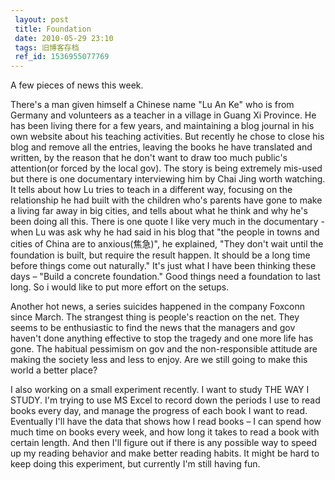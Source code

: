 ```yaml
---
 layout: post
 title: Foundation
 date: 2010-05-29 23:10
 tags: 旧博客存档
 ref_id: 1536955077769
---
```

A few pieces of news this week.

There's a man given himself a Chinese name "Lu An Ke" who is from Germany and
volunteers as a teacher in a village in Guang Xi Province. He has been living
there for a few years, and maintaining a blog journal in his own website about
his teaching activities. But recently he chose to close his blog and remove
all the entries, leaving the books he have translated and written, by the
reason that he don't want to draw too much public's attention(or forced by the
local gov). The story is being extremely mis-used but there is one documentary
interviewing him by Chai Jing worth watching. It tells about how Lu tries to
teach in a different way, focusing on the relationship he had built with the
children who's parents have gone to make a living far away in big cities, and
tells about what he think and why he's been doing all this. There is one quote
I like very much in the documentary - when Lu was ask why he had said in his
blog that "the people in towns and cities of China are to anxious(焦急)", he
explained, "They don't wait until the foundation is built, but require the
result happen. It should be a long time before things come out naturally."
It's just what I have been thinking these days – "Build a concrete
foundation." Good things need a foundation to last long. So i would like to
put more effort on the setups.

Another hot news, a series suicides happened in the company Foxconn since
March. The strangest thing is people's reaction on the net. They seems to be
enthusiastic to find the news that the managers and gov haven't done anything
effective to stop the tragedy and one more life has gone. The habitual
pessimism on gov and the non-responsible attitude are making the society less
and less to enjoy. Are we still going to make this world a better place?

I also working on a small experiment recently. I want to study THE WAY I
STUDY. I'm trying to use MS Excel to record down the periods I use to read
books every day, and manage the progress of each book I want to read.
Eventually I'll have the data that shows how I read books – I can spend how
much time on books every week, and how long it takes to read a book with
certain length. And then I'll figure out if there is any possible way to speed
up my reading behavior and make better reading habits. It might be hard to
keep doing this experiment, but currently I'm still having fun.

